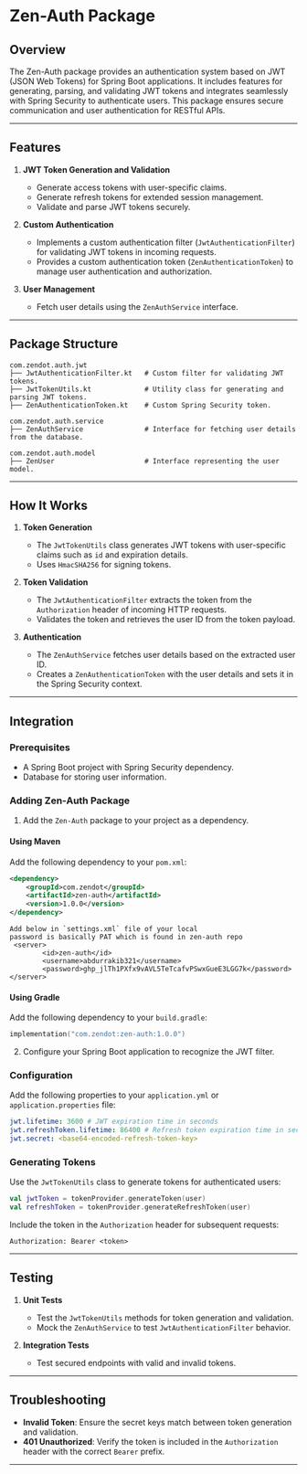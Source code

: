 
# Zen-Auth Package

## Overview
The Zen-Auth package provides an authentication system based on JWT (JSON Web Tokens) for Spring Boot applications. It includes features for generating, parsing, and validating JWT tokens and integrates seamlessly with Spring Security to authenticate users. This package ensures secure communication and user authentication for RESTful APIs.

---

## Features
1. **JWT Token Generation and Validation**
   - Generate access tokens with user-specific claims.
   - Generate refresh tokens for extended session management.
   - Validate and parse JWT tokens securely.

2. **Custom Authentication**
   - Implements a custom authentication filter (`JwtAuthenticationFilter`) for validating JWT tokens in incoming requests.
   - Provides a custom authentication token (`ZenAuthenticationToken`) to manage user authentication and authorization.

3. **User Management**
   - Fetch user details using the `ZenAuthService` interface.

---

## Package Structure

```
com.zendot.auth.jwt
├── JwtAuthenticationFilter.kt   # Custom filter for validating JWT tokens.
├── JwtTokenUtils.kt             # Utility class for generating and parsing JWT tokens.
├── ZenAuthenticationToken.kt    # Custom Spring Security token.

com.zendot.auth.service
├── ZenAuthService               # Interface for fetching user details from the database.

com.zendot.auth.model
├── ZenUser                      # Interface representing the user model.
```

---

## How It Works
1. **Token Generation**
   - The `JwtTokenUtils` class generates JWT tokens with user-specific claims such as `id` and expiration details.
   - Uses `HmacSHA256` for signing tokens.

2. **Token Validation**
   - The `JwtAuthenticationFilter` extracts the token from the `Authorization` header of incoming HTTP requests.
   - Validates the token and retrieves the user ID from the token payload.

3. **Authentication**
   - The `ZenAuthService` fetches user details based on the extracted user ID.
   - Creates a `ZenAuthenticationToken` with the user details and sets it in the Spring Security context.

---

## Integration

### Prerequisites
- A Spring Boot project with Spring Security dependency.
- Database for storing user information.

### Adding Zen-Auth Package
1. Add the `Zen-Auth` package to your project as a dependency.

#### Using Maven
Add the following dependency to your `pom.xml`:
```xml
<dependency>
    <groupId>com.zendot</groupId>
    <artifactId>zen-auth</artifactId>
    <version>1.0.0</version>
</dependency>
```
```
Add below in `settings.xml` file of your local
password is basically PAT which is found in zen-auth repo
 <server>
        <id>zen-auth</id>
        <username>abdurrakib321</username>
        <password>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</password>
</server>
```
#### Using Gradle
Add the following dependency to your `build.gradle`:
```kotlin
implementation("com.zendot:zen-auth:1.0.0")
```

2. Configure your Spring Boot application to recognize the JWT filter.

### Configuration
Add the following properties to your `application.yml` or `application.properties` file:
```yaml
jwt.lifetime: 3600 # JWT expiration time in seconds
jwt.refreshToken.lifetime: 86400 # Refresh token expiration time in seconds
jwt.secret: <base64-encoded-refresh-token-key>
```





### Generating Tokens
Use the `JwtTokenUtils` class to generate tokens for authenticated users:
```kotlin
val jwtToken = tokenProvider.generateToken(user)
val refreshToken = tokenProvider.generateRefreshToken(user)
```

Include the token in the `Authorization` header for subsequent requests:
```http
Authorization: Bearer <token>
```

---

## Testing
1. **Unit Tests**
   - Test the `JwtTokenUtils` methods for token generation and validation.
   - Mock the `ZenAuthService` to test `JwtAuthenticationFilter` behavior.

2. **Integration Tests**
   - Test secured endpoints with valid and invalid tokens.

---

## Troubleshooting
- **Invalid Token**: Ensure the secret keys match between token generation and validation.
- **401 Unauthorized**: Verify the token is included in the `Authorization` header with the correct `Bearer` prefix.

---

